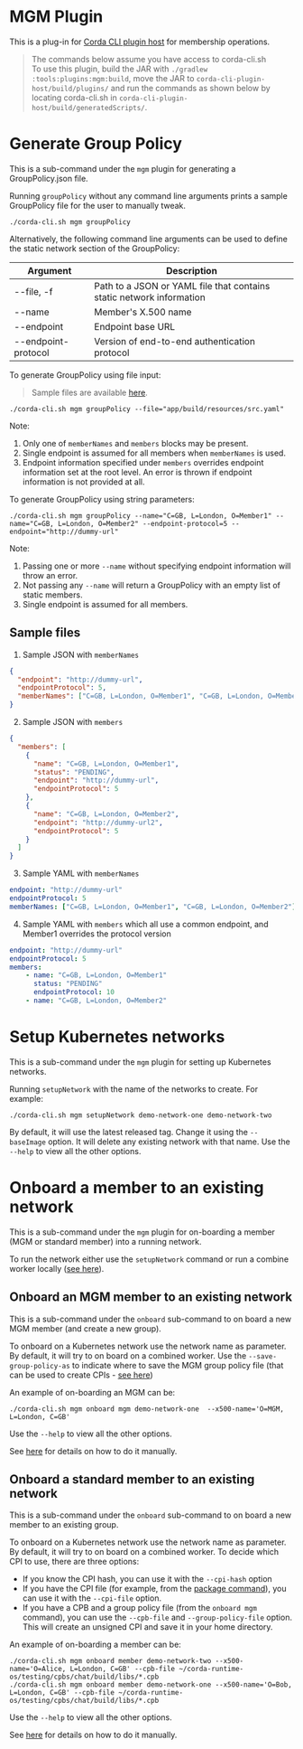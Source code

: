 # MGM Plugin
This is a plug-in for [Corda CLI plugin host](https://github.com/corda/corda-cli-plugin-host) for membership operations.

> The commands below assume you have access to corda-cli.sh   
> To use this plugin, build the JAR with `./gradlew :tools:plugins:mgm:build`, move the JAR to 
> `corda-cli-plugin-host/build/plugins/` and run the commands as shown below by locating corda-cli.sh in 
> `corda-cli-plugin-host/build/generatedScripts/`.

# Generate Group Policy

This is a sub-command under the `mgm` plugin for generating a GroupPolicy.json file.

Running `groupPolicy` without any command line arguments prints a sample GroupPolicy file for the user to manually tweak.
```shell
./corda-cli.sh mgm groupPolicy
```

Alternatively, the following command line arguments can be used to define the static network section of the GroupPolicy:

| Argument            | Description                                                          |
|---------------------|----------------------------------------------------------------------|
| --file, -f          | Path to a JSON or YAML file that contains static network information |
| --name              | Member's X.500 name                                                  |
| --endpoint          | Endpoint base URL                                                    |
| --endpoint-protocol | Version of end-to-end authentication protocol                        |

To generate GroupPolicy using file input:
> Sample files are available [here](#sample-files).
```shell
./corda-cli.sh mgm groupPolicy --file="app/build/resources/src.yaml"
```
Note:
1. Only one of `memberNames` and `members` blocks may be present.
2. Single endpoint is assumed for all members when `memberNames` is used.
3. Endpoint information specified under `members` overrides endpoint information set at the root level. An error is thrown if endpoint information is not provided at all.

To generate GroupPolicy using string parameters:
```shell
./corda-cli.sh mgm groupPolicy --name="C=GB, L=London, O=Member1" --name="C=GB, L=London, O=Member2" --endpoint-protocol=5 --endpoint="http://dummy-url"
```
Note:
1. Passing one or more `--name` without specifying endpoint information will throw an error.
2. Not passing any `--name` will return a GroupPolicy with an empty list of static members.
3. Single endpoint is assumed for all members.

## Sample files

1. Sample JSON with `memberNames`
```json
{
  "endpoint": "http://dummy-url",
  "endpointProtocol": 5,
  "memberNames": ["C=GB, L=London, O=Member1", "C=GB, L=London, O=Member2"]
}
```

2. Sample JSON with `members`
```json
{
  "members": [
    {
      "name": "C=GB, L=London, O=Member1",
      "status": "PENDING",
      "endpoint": "http://dummy-url",
      "endpointProtocol": 5
    },
    {
      "name": "C=GB, L=London, O=Member2",
      "endpoint": "http://dummy-url2",
      "endpointProtocol": 5
    }
  ]
}
```

3. Sample YAML with `memberNames`
```yaml
endpoint: "http://dummy-url"
endpointProtocol: 5
memberNames: ["C=GB, L=London, O=Member1", "C=GB, L=London, O=Member2"]
```

4. Sample YAML with `members` which all use a common endpoint, and Member1 overrides the protocol version
```yaml
endpoint: "http://dummy-url"
endpointProtocol: 5
members:
    - name: "C=GB, L=London, O=Member1"
      status: "PENDING"
      endpointProtocol: 10
    - name: "C=GB, L=London, O=Member2"
```

# Setup Kubernetes networks

This is a sub-command under the `mgm` plugin for setting up Kubernetes networks. 

Running `setupNetwork` with the name of the networks to create. For example:
```shell
./corda-cli.sh mgm setupNetwork demo-network-one demo-network-two
```
By default, it will use the latest released tag. Change it using the `--baseImage` option. It will delete any
existing network with that name. Use the `--help` to view all the other options.

# Onboard a member to an existing network
This is a sub-command under the `mgm` plugin for on-boarding a member (MGM or standard member) into a running network.

To run the network either use the `setupNetwork` command or run a combine worker locally ([see here](../../../applications/workers/release/combined-worker/README.md)).

## Onboard an MGM member to an existing network
This is a sub-command under the `onboard` sub-command to on board a new MGM member (and create a new group).

To onboard on a Kubernetes network use the network name as parameter. By default, it will try to on board on a combined worker.
Use the `--save-group-policy-as` to indicate where to save the MGM group policy file (that can be used to create CPIs - [see here](../package/README.md))

An example of on-boarding an MGM can be:
```shell
./corda-cli.sh mgm onboard mgm demo-network-one  --x500-name='O=MGM, L=London, C=GB'
```
Use the `--help` to view all the other options.

See [here](https://github.com/corda/corda-runtime-os/wiki/MGM-Onboarding) for details on how to do it manually.

## Onboard a standard member to an existing network
This is a sub-command under the `onboard` sub-command to on board a new member to an existing group.

To onboard on a Kubernetes network use the network name as parameter. By default, it will try to on board on a combined worker.
To decide which CPI to use, there are three options:
* If you know the CPI hash, you can use it with the `--cpi-hash` option
* If you have the CPI file (for example, from the [package command](../package/README.md)), you can use it with the `--cpi-file` option.
* If you have a CPB and a group policy file (from the `onboard mgm` command), you can use the `--cpb-file` and `--group-policy-file` option. This will create an unsigned CPI and save it in your home directory.

An example of on-boarding a member can be:
```shell
./corda-cli.sh mgm onboard member demo-network-two --x500-name='O=Alice, L=London, C=GB' --cpb-file ~/corda-runtime-os/testing/cpbs/chat/build/libs/*.cpb
./corda-cli.sh mgm onboard member demo-network-one --x500-name='O=Bob, L=London, C=GB' --cpb-file ~/corda-runtime-os/testing/cpbs/chat/build/libs/*.cpb
```
Use the `--help` to view all the other options.

See [here](https://github.com/corda/corda-runtime-os/wiki/Member-Onboarding-(Dynamic-Networks)) for details on how to do it manually.

